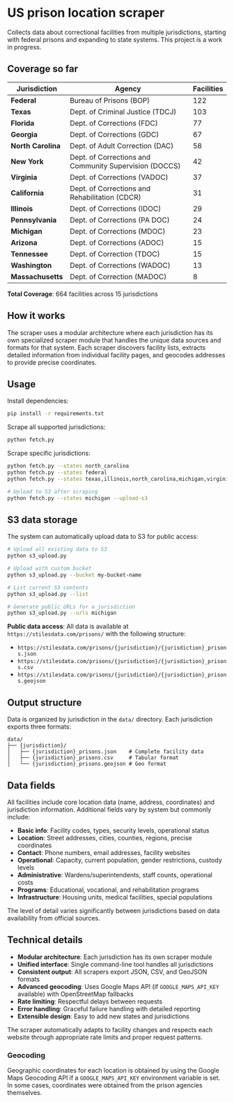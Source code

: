 # US prison location scraper

Collects data about correctional facilities from multiple jurisdictions, starting with federal prisons and expanding to state systems. This project is a work in progress. 

## Coverage so far

| Jurisdiction | Agency | Facilities |
|--------------|--------|------------|
| **Federal** | Bureau of Prisons (BOP) | 122 |
| **Texas** | Dept. of Criminal Justice (TDCJ) | 103 |
| **Florida** | Dept. of Corrections (FDC) | 77 |
| **Georgia** | Dept. of Corrections (GDC) | 67 |
| **North Carolina** | Dept. of Adult Correction (DAC) | 58 |
| **New York** | Dept. of Corrections and Community Supervision (DOCCS) | 42 |
| **Virginia** | Dept. of Corrections (VADOC) | 37 |
| **California** | Dept. of Corrections and Rehabilitation (CDCR) | 31 |
| **Illinois** | Dept. of Corrections (IDOC) | 29 |
| **Pennsylvania** | Dept. of Corrections (PA DOC) | 24 |
| **Michigan** | Dept. of Corrections (MDOC) | 23 |
| **Arizona** | Dept. of Corrections (ADOC) | 15 |
| **Tennessee** | Dept. of Correction (TDOC) | 15 |
| **Washington** | Dept. of Corrections (WADOC) | 13 |
| **Massachusetts** | Dept. of Correction (MADOC) | 8 |

**Total Coverage**: 664 facilities across 15 jurisdictions

## How it works

The scraper uses a modular architecture where each jurisdiction has its own specialized scraper module that handles the unique data sources and formats for that system. Each scraper discovers facility lists, extracts detailed information from individual facility pages, and geocodes addresses to provide precise coordinates.

## Usage

Install dependencies:
```bash
pip install -r requirements.txt
```

Scrape all supported jurisdictions:
```bash
python fetch.py
```

Scrape specific jurisdictions:
```bash
python fetch.py --states north_carolina
python fetch.py --states federal
python fetch.py --states texas,illinois,north_carolina,michigan,virginia,washington,arizona,massachusetts

# Upload to S3 after scraping
python fetch.py --states michigan --upload-s3
```

## S3 data storage

The system can automatically upload data to S3 for public access:

```bash
# Upload all existing data to S3
python s3_upload.py

# Upload with custom bucket
python s3_upload.py --bucket my-bucket-name

# List current S3 contents
python s3_upload.py --list

# Generate public URLs for a jurisdiction
python s3_upload.py --urls michigan
```

**Public data access**: All data is available at `https://stilesdata.com/prisons/` with the following structure:
- `https://stilesdata.com/prisons/{jurisdiction}/{jurisdiction}_prisons.json`
- `https://stilesdata.com/prisons/{jurisdiction}/{jurisdiction}_prisons.csv` 
- `https://stilesdata.com/prisons/{jurisdiction}/{jurisdiction}_prisons.geojson`

## Output structure

Data is organized by jurisdiction in the `data/` directory. Each jurisdiction exports three formats:

```
data/
├── {jurisdiction}/
│   ├── {jurisdiction}_prisons.json    # Complete facility data
│   ├── {jurisdiction}_prisons.csv     # Tabular format
│   └── {jurisdiction}_prisons.geojson # Geo format
```

## Data fields

All facilities include core location data (name, address, coordinates) and jurisdiction information. Additional fields vary by system but commonly include:

- **Basic info**: Facility codes, types, security levels, operational status
- **Location**: Street addresses, cities, counties, regions, precise coordinates
- **Contact**: Phone numbers, email addresses, facility websites
- **Operational**: Capacity, current population, gender restrictions, custody levels
- **Administrative**: Wardens/superintendents, staff counts, operational costs
- **Programs**: Educational, vocational, and rehabilitation programs
- **Infrastructure**: Housing units, medical facilities, special populations

The level of detail varies significantly between jurisdictions based on data availability from official sources.

## Technical details

- **Modular architecture**: Each jurisdiction has its own scraper module
- **Unified interface**: Single command-line tool handles all jurisdictions
- **Consistent output**: All scrapers export JSON, CSV, and GeoJSON formats
- **Advanced geocoding**: Uses Google Maps API (if `GOOGLE_MAPS_API_KEY` available) with OpenStreetMap fallbacks
- **Rate limiting**: Respectful delays between requests
- **Error handling**: Graceful failure handling with detailed reporting
- **Extensible design**: Easy to add new states and jurisdictions

The scraper automatically adapts to facility changes and respects each website through appropriate rate limits and proper request patterns.

### Geocoding

Geographic coordinates for each location is obtained by using the Google Maps Geocoding API if a `GOOGLE_MAPS_API_KEY` environment variable is set. In some cases, coordinates were obtained from the prison agencies themselves. 
